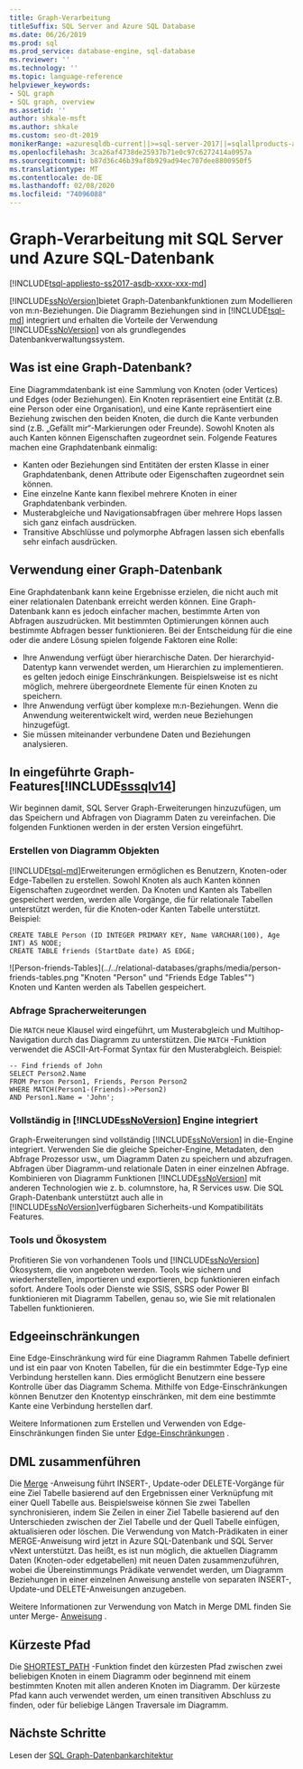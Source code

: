 ```yaml
---
title: Graph-Verarbeitung
titleSuffix: SQL Server and Azure SQL Database
ms.date: 06/26/2019
ms.prod: sql
ms.prod_service: database-engine, sql-database
ms.reviewer: ''
ms.technology: ''
ms.topic: language-reference
helpviewer_keywords:
- SQL graph
- SQL graph, overview
ms.assetid: ''
author: shkale-msft
ms.author: shkale
ms.custom: seo-dt-2019
monikerRange: =azuresqldb-current||>=sql-server-2017||=sqlallproducts-allversions||>=sql-server-linux-2017||=azuresqldb-mi-current
ms.openlocfilehash: 3ca26af4738de25937b71e0c97c6272414a0957a
ms.sourcegitcommit: b87d36c46b39af8b929ad94ec707dee8800950f5
ms.translationtype: MT
ms.contentlocale: de-DE
ms.lasthandoff: 02/08/2020
ms.locfileid: "74096088"
---
```

# <a name="graph-processing-with-sql-server-and-azure-sql-database"></a>Graph-Verarbeitung mit SQL Server und Azure SQL-Datenbank
[!INCLUDE[tsql-appliesto-ss2017-asdb-xxxx-xxx-md](../../includes/tsql-appliesto-ss2017-asdb-xxxx-xxx-md.md)]

[!INCLUDE[ssNoVersion](../../includes/ssnoversion-md.md)]bietet Graph-Datenbankfunktionen zum Modellieren von m:n-Beziehungen. Die Diagramm Beziehungen sind in [!INCLUDE[tsql-md](../../includes/tsql-md.md)] integriert und erhalten die Vorteile der Verwendung [!INCLUDE[ssNoVersion](../../includes/ssnoversion-md.md)] von als grundlegendes Datenbankverwaltungssystem.


## <a name="what-is-a-graph-database"></a>Was ist eine Graph-Datenbank?  
Eine Diagrammdatenbank ist eine Sammlung von Knoten (oder Vertices) und Edges (oder Beziehungen). Ein Knoten repräsentiert eine Entität (z.B. eine Person oder eine Organisation), und eine Kante repräsentiert eine Beziehung zwischen den beiden Knoten, die durch die Kante verbunden sind (z.B. „Gefällt mir“-Markierungen oder Freunde). Sowohl Knoten als auch Kanten können Eigenschaften zugeordnet sein. Folgende Features machen eine Graphdatenbank einmalig:  
-   Kanten oder Beziehungen sind Entitäten der ersten Klasse in einer Graphdatenbank, denen Attribute oder Eigenschaften zugeordnet sein können. 
-   Eine einzelne Kante kann flexibel mehrere Knoten in einer Graphdatenbank verbinden.
-   Musterabgleiche und Navigationsabfragen über mehrere Hops lassen sich ganz einfach ausdrücken.
-   Transitive Abschlüsse und polymorphe Abfragen lassen sich ebenfalls sehr einfach ausdrücken.

## <a name="when-to-use-a-graph-database"></a>Verwendung einer Graph-Datenbank

Eine Graphdatenbank kann keine Ergebnisse erzielen, die nicht auch mit einer relationalen Datenbank erreicht werden können. Eine Graph-Datenbank kann es jedoch einfacher machen, bestimmte Arten von Abfragen auszudrücken. Mit bestimmten Optimierungen können auch bestimmte Abfragen besser funktionieren. Bei der Entscheidung für die eine oder die andere Lösung spielen folgende Faktoren eine Rolle:  
-   Ihre Anwendung verfügt über hierarchische Daten. Der hierarchyid-Datentyp kann verwendet werden, um Hierarchien zu implementieren. es gelten jedoch einige Einschränkungen. Beispielsweise ist es nicht möglich, mehrere übergeordnete Elemente für einen Knoten zu speichern.
-   Ihre Anwendung verfügt über komplexe m:n-Beziehungen. Wenn die Anwendung weiterentwickelt wird, werden neue Beziehungen hinzugefügt.
-   Sie müssen miteinander verbundene Daten und Beziehungen analysieren.

## <a name="graph-features-introduced-in-includesssqlv14includessssqlv14-mdmd"></a>In eingeführte Graph-Features[!INCLUDE[sssqlv14](../../includes/sssqlv14-md.md)] 
Wir beginnen damit, SQL Server Graph-Erweiterungen hinzuzufügen, um das Speichern und Abfragen von Diagramm Daten zu vereinfachen. Die folgenden Funktionen werden in der ersten Version eingeführt. 


### <a name="create-graph-objects"></a>Erstellen von Diagramm Objekten
[!INCLUDE[tsql-md](../../includes/tsql-md.md)]Erweiterungen ermöglichen es Benutzern, Knoten-oder Edge-Tabellen zu erstellen. Sowohl Knoten als auch Kanten können Eigenschaften zugeordnet werden. Da Knoten und Kanten als Tabellen gespeichert werden, werden alle Vorgänge, die für relationale Tabellen unterstützt werden, für die Knoten-oder Kanten Tabelle unterstützt. Beispiel:   

```   
CREATE TABLE Person (ID INTEGER PRIMARY KEY, Name VARCHAR(100), Age INT) AS NODE;
CREATE TABLE friends (StartDate date) AS EDGE;
```   

![Person-friends-Tables](../../relational-databases/graphs/media/person-friends-tables.png "Knoten "Person" und "Friends Edge Tables"")  
Knoten und Kanten werden als Tabellen gespeichert.  

### <a name="query-language-extensions"></a>Abfrage Spracherweiterungen  
Die `MATCH` neue Klausel wird eingeführt, um Musterabgleich und Multihop-Navigation durch das Diagramm zu unterstützen. Die `MATCH` -Funktion verwendet die ASCII-Art-Format Syntax für den Musterabgleich. Beispiel:  

```   
-- Find friends of John
SELECT Person2.Name 
FROM Person Person1, Friends, Person Person2
WHERE MATCH(Person1-(Friends)->Person2)
AND Person1.Name = 'John';
```   
 
### <a name="fully-integrated-in-includessnoversionincludesssnoversion-mdmd-engine"></a>Vollständig in [!INCLUDE[ssNoVersion](../../includes/ssnoversion-md.md)] Engine integriert 
Graph-Erweiterungen sind vollständig [!INCLUDE[ssNoVersion](../../includes/ssnoversion-md.md)] in die-Engine integriert. Verwenden Sie die gleiche Speicher-Engine, Metadaten, den Abfrage Prozessor usw., um Diagramm Daten zu speichern und abzufragen. Abfragen über Diagramm-und relationale Daten in einer einzelnen Abfrage. Kombinieren von Diagramm Funktionen [!INCLUDE[ssNoVersion](../../includes/ssnoversion-md.md)] mit anderen Technologien wie z. b. columnstore, ha, R Services usw. Die SQL Graph-Datenbank unterstützt auch alle in [!INCLUDE[ssNoVersion](../../includes/ssnoversion-md.md)]verfügbaren Sicherheits-und Kompatibilitäts Features.
 
### <a name="tooling-and-ecosystem"></a>Tools und Ökosystem

Profitieren Sie von vorhandenen Tools und [!INCLUDE[ssNoVersion](../../includes/ssnoversion-md.md)] Ökosystem, die von angeboten werden. Tools wie sichern und wiederherstellen, importieren und exportieren, bcp funktionieren einfach sofort. Andere Tools oder Dienste wie SSIS, SSRS oder Power BI funktionieren mit Diagramm Tabellen, genau so, wie Sie mit relationalen Tabellen funktionieren.

## <a name="edge-constraints"></a>Edgeeinschränkungen
Eine Edge-Einschränkung wird für eine Diagramm Rahmen Tabelle definiert und ist ein paar von Knoten Tabellen, für die ein bestimmter Edge-Typ eine Verbindung herstellen kann. Dies ermöglicht Benutzern eine bessere Kontrolle über das Diagramm Schema. Mithilfe von Edge-Einschränkungen können Benutzer den Knotentyp einschränken, mit dem eine bestimmte Kante eine Verbindung herstellen darf. 

Weitere Informationen zum Erstellen und Verwenden von Edge-Einschränkungen finden Sie unter [Edge-Einschränkungen](../../relational-databases/tables/graph-edge-constraints.md) .

## <a name="merge-dml"></a>DML zusammenführen 
Die [Merge](../../t-sql/statements/merge-transact-sql.md) -Anweisung führt INSERT-, Update-oder DELETE-Vorgänge für eine Ziel Tabelle basierend auf den Ergebnissen einer Verknüpfung mit einer Quell Tabelle aus. Beispielsweise können Sie zwei Tabellen synchronisieren, indem Sie Zeilen in einer Ziel Tabelle basierend auf den Unterschieden zwischen der Ziel Tabelle und der Quell Tabelle einfügen, aktualisieren oder löschen. Die Verwendung von Match-Prädikaten in einer MERGE-Anweisung wird jetzt in Azure SQL-Datenbank und SQL Server vNext unterstützt. Das heißt, es ist nun möglich, die aktuellen Diagramm Daten (Knoten-oder edgetabellen) mit neuen Daten zusammenzuführen, wobei die Übereinstimmungs Prädikate verwendet werden, um Diagramm Beziehungen in einer einzelnen Anweisung anstelle von separaten INSERT-, Update-und DELETE-Anweisungen anzugeben.

Weitere Informationen zur Verwendung von Match in Merge DML finden Sie unter Merge- [Anweisung](../../t-sql/statements/merge-transact-sql.md) .

## <a name="shortest-path"></a>Kürzeste Pfad
Die [SHORTEST_PATH](./sql-graph-shortest-path.md) -Funktion findet den kürzesten Pfad zwischen zwei beliebigen Knoten in einem Diagramm oder beginnend mit einem bestimmten Knoten mit allen anderen Knoten im Diagramm. Der kürzeste Pfad kann auch verwendet werden, um einen transitiven Abschluss zu finden, oder für beliebige Längen Traversale im Diagramm. 

 ## <a name="next-steps"></a>Nächste Schritte  
Lesen der [SQL Graph-Datenbankarchitektur](./sql-graph-architecture.md)
   

